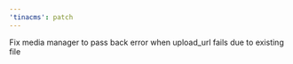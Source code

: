 ```yaml
---
'tinacms': patch
---
```


Fix media manager to pass back error when upload_url fails due to existing file
